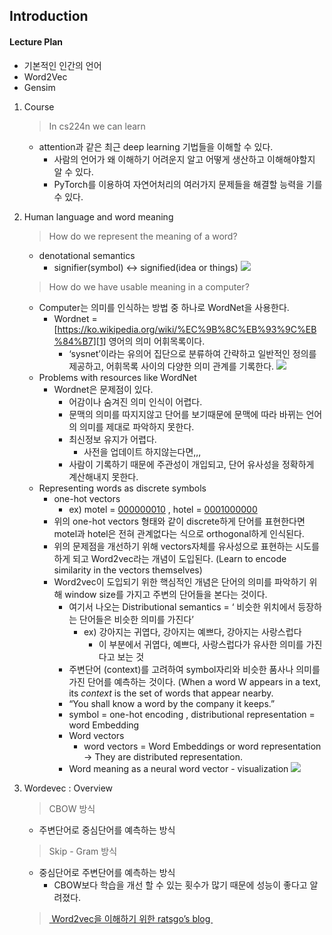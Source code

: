 ## Introduction
#### Lecture Plan 
- 기본적인 인간의 언어
- Word2Vec 
- Gensim

1. Course
	> In cs224n we can learn 
	- attention과 같은 최근 deep learning 기법들을 이해할 수 있다.
		- 사람의 언어가 왜 이해하기 어려운지 알고 어떻게 생산하고 이해해야할지 알 수 있다.
		- PyTorch를 이용하여 자연어처리의 여러가지 문제들을 해결할 능력을 기를 수 있다.

2. Human language and word meaning
	> How do we represent the meaning of a word?
	- denotational semantics
		- signifier(symbol) \<-\> signified(idea or things)
			![][image-1]
	> How do we have usable meaning in a computer?
	- Computer는 의미를 인식하는 방법 중 하나로 WordNet을 사용한다.
		- Wordnet = [https://ko.wikipedia.org/wiki/%EC%9B%8C%EB%93%9C%EB%84%B7][1] 영어의 의미 어휘목록이다.
			- ‘sysnet’이라는 유의어 집단으로 분류하여 간략하고 일반적인 정의를 제공하고, 어휘목록 사이의 다양한 의미 관계를 기록한다. 
				 ![][image-2]
	- Problems with resources like WordNet
		- Wordnet은 문제점이 있다.
			- 어감이나 숨겨진 의미 인식이 어렵다.
			- 문맥의 의미를 따지지않고 단어를 보기때문에 문맥에 따라 바뀌는 언어의 의미를 제대로 파악하지 못한다.
			- 최신정보 유지가 어렵다. 
				- 사전을 업데이트 하지않는다면,,,
			- 사람이 기록하기 때문에 주관성이 개입되고, 단어 유사성을 정확하게 계산해내지 못한다.
	- Representing words as discrete symbols
		- one-hot vectors
			- ex) motel = [000000010]() , hotel = [0001000000][3]
		- 위의 one-hot vectors 형태와 같이 discrete하게 단어를 표현한다면 motel과 hotel은 전혀 관계없다는 식으로 orthogonal하게 인식된다. 
		- 위의 문제점을 개선하기 위해 vectors자체를 유사성으로 표현하는 시도를 하게 되고 Word2vec라는 개념이 도입된다. (Learn to encode similarity in the vectors themselves)
		- Word2vec이 도입되기 위한 핵심적인 개념은 단어의 의미를 파악하기 위해 window size를 가지고 주변의 단어들을 본다는 것이다. 
			- 여기서 나오는 Distributional semantics = ‘ 비슷한 위치에서 등장하는 단어들은 비슷한 의미를 가진다’ 
				- ex) 강아지는 귀엽다, 강아지는 예쁘다, 강아지는 사랑스럽다 
					- 이 부분에서 귀엽다, 예쁘다, 사랑스럽다가 유사한 의미를 가진다고 보는 것
			- 주변단어 (context)를 고려하여 symbol자리와 비슷한 품사나 의미를 가진 단어를 예측하는 것이다. (When a word W appears in a text, its _context_ is the set of words that appear nearby.
			- “You shall know a word by the company it keeps.”
			- symbol = one-hot encoding , distributional representation = word Embedding
			- Word vectors
				- word vectors = Word Embeddings or word representation -\> They are distributed representation.
			- Word meaning as a neural word vector - visualization
				![][image-3]
3. Wordevec : Overview
	> CBOW 방식
	- 주변단어로 중심단어를 예측하는 방식 
	> Skip - Gram 방식 
	- 중심단어로 주변단어를 예측하는 방식 
		- CBOW보다 학습을 개선 할 수 있는 횟수가 많기 때문에 성능이 좋다고 알려졌다. 


	> [ Word2vec을 이해하기 위한 ratsgo’s blog ][4]

[1]:	https://ko.wikipedia.org/wiki/%EC%9B%8C%EB%93%9C%EB%84%B7
[3]:	]
[4]:	https://ratsgo.github.io/from%20frequency%20to%20semantics/2017/03/30/word2vec/

[image-1]:	file:///Users/yeonsulee/Desktop/%E1%84%89%E1%85%B3%E1%84%8F%E1%85%B3%E1%84%85%E1%85%B5%E1%86%AB%E1%84%89%E1%85%A3%E1%86%BA%202019-09-03%20%E1%84%8B%E1%85%A9%E1%84%8C%E1%85%A5%E1%86%AB%201.26.59.png
[image-2]:	file:///Users/yeonsulee/Desktop/%E1%84%89%E1%85%B3%E1%84%8F%E1%85%B3%E1%84%85%E1%85%B5%E1%86%AB%E1%84%89%E1%85%A3%E1%86%BA%202019-09-03%20%E1%84%8B%E1%85%A9%E1%84%8C%E1%85%A5%E1%86%AB%201.29.48.png
[image-3]:	file:///Users/yeonsulee/Desktop/%E1%84%89%E1%85%B3%E1%84%8F%E1%85%B3%E1%84%85%E1%85%B5%E1%86%AB%E1%84%89%E1%85%A3%E1%86%BA%202019-09-03%20%E1%84%8B%E1%85%A9%E1%84%8C%E1%85%A5%E1%86%AB%201.40.23.png